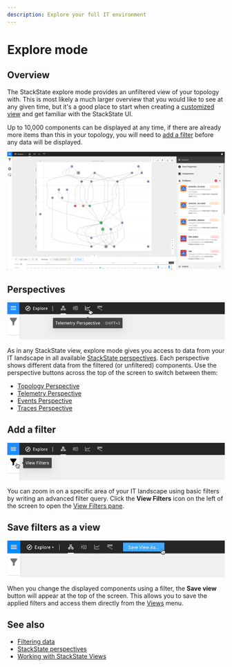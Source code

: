 ```yaml
---
description: Explore your full IT environment
---
```


# Explore mode

## Overview

The StackState explore mode provides an unfiltered view of your topology with. This is most likely a much larger overview that you would like to see at any given time, but it's a good place to start when creating a [customized view](views/about_views.md) and get familiar with the StackState UI.

Up to 10,000 components can be displayed at any time, if there are already more items than this in your topology, you will need to [add a filter](explore_mode.md#add-a-filter) before any data will be displayed.

![Explore mode](../../.gitbook/assets/v44_explore_mode.png)

## Perspectives

![Perspectives](../../.gitbook/assets/v44_perspective_buttons.png)

As in any StackState view, explore mode gives you access to data from your IT landscape in all available [StackState perspectives](../stackstate-concepts/perspectives.md). Each perspective shows different data from the filtered \(or unfiltered\) components. Use the perspective buttons across the top of the screen to switch between them:

* [Topology Perspective](perspectives/topology-perspective.md)
* [Telemetry Perspective](perspectives/telemetry-perspective.md)
* [Events Perspective](perspectives/events_perspective.md)
* [Traces Perspective](perspectives/traces-perspective.md)

## Add a filter

![View Filters](../../.gitbook/assets/v44_view_filters.png)

You can zoom in on a specific area of your IT landscape using basic filters by writing an advanced filter query. Click the **View Filters** icon on the left of the screen to open the [View Filters pane](filters.md).

## Save filters as a view

![Save view as](../../.gitbook/assets/v44_save_view_as.png)

When you change the displayed components using a filter, the **Save view** button will appear at the top of the screen. This allows you to save the applied filters and access them directly from the [Views](views/about_views.md) menu.

## See also

* [Filtering data](filters.md)
* [StackState perspectives](../stackstate-concepts/perspectives.md)
* [Working with StackState Views](views/about_views.md)

